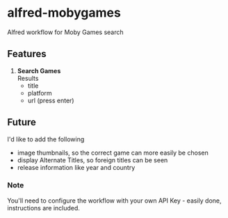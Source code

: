 # alfred-mobygames
Alfred workflow for Moby Games search

## Features

1. **Search Games**  
    Results
    - title
    - platform
    - url (press enter)

## Future

I'd like to add the following
- image thumbnails, so the correct game can more easily be chosen
- display Alternate Titles, so foreign titles can be seen
- release information like year and country

### Note
You'll need to configure the workflow with your own API Key - easily done, instructions are included.

